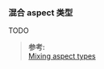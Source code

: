 ### 混合 aspect 类型
TODO

>**参考:**  
[Mixing aspect types](https://docs.spring.io/spring/docs/4.3.24.RELEASE/spring-framework-reference/html/aop.html#aop-mixing-styles)

